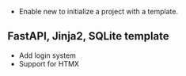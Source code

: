 - Enable new to initialize a project with a template.


## FastAPI, Jinja2, SQLite template
- Add login system
- Support for HTMX